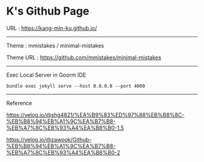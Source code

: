 # K's Github Page

URL : https://kang-min-ku.github.io/

-----------------------

Theme : mmistakes / minimal-mistakes

Theme URL : https://github.com/mmistakes/minimal-mistakes

-----------------------

Exec Local Server in Goorm IDE

	bundle exec jekyll serve --host 0.0.0.0 --port 4000
	
-----------------------

Reference

https://velog.io/@shg4821/%EA%B9%83%ED%97%88%EB%B8%8C-%EB%B8%94%EB%A1%9C%EA%B7%B8-%EB%A7%8C%EB%93%A4%EA%B8%B0-1.5

https://velog.io/@zawook/Github-%EB%B8%94%EB%A1%9C%EA%B7%B8-%EB%A7%8C%EB%93%A4%EA%B8%B0-2